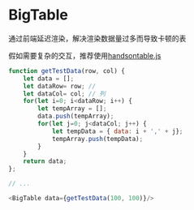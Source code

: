 # BigTable

通过前端延迟渲染，解决渲染数据量过多而导致卡顿的表

假如需要复杂的交互，推荐使用[handsontable.js](https://handsontable.com)

```javascript
function getTestData(row, col) {
    let data = [];
    let dataRow= row; //
    let dataCol= col; // 列
    for(let i=0; i<dataRow; i++) {
        let tempArray = [];
        data.push(tempArray);
        for(let j=0; j<dataCol; j++) {
            let tempData = { data: i + ',' + j};
            tempArray.push(tempData);
        }
    }
    return data;
};

// ...

<BigTable data={getTestData(100, 100)}/>
```